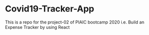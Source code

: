 # Covid19-Tracker-App
 This is a repo for the project-02 of PIAIC bootcamp 2020 i.e. Build an Expense Tracker by using React
